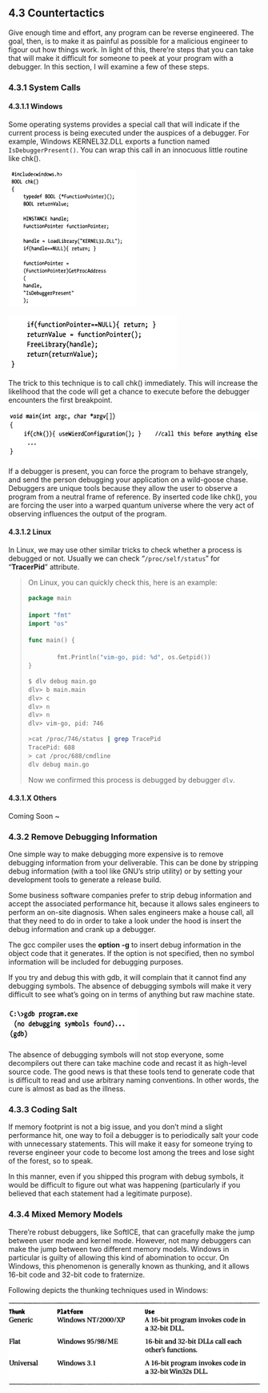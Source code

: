 ## 4.3 Countertactics

Give enough time and effort, any program can be reverse engineered. The goal, then, is to make it as painful as possible for a malicious engineer to figour out how things work. In light of this, there’re steps that you can take that will make it difficult for someone to peek at your program with a debugger. In this section, I will examine a few of these steps.

### 4.3.1 System Calls

#### 4.3.1.1 Windows
Some operating systems provides a special call that will indicate if the current process is being executed under the auspices of a debugger. For example, Windows KERNEL32.DLL exports a function named `IsDebuggerPresent()`. You can wrap this call in an innocuous little routine like chk().

![img](assets/clip_image002-3995693.png)

![img](assets/clip_image003-3995693.png)

The trick to this technique is to call chk() immediately. This will increase the likelihood that the code will get a chance to execute before the debugger encounters the first breakpoint.

![img](assets/clip_image004-3995693.png)

If a debugger is present, you can force the program to behave strangely, and send the person debugging your application on a wild-goose chase. Debuggers are unique tools because they allow the user to observe a program from a neutral frame of reference. By inserted code like chk(), you are forcing the user into a warped quantum universe where the very act of observing influences the output of the program.

#### 4.3.1.2 Linux

In Linux, we may use other similar tricks to check whether a process is debugged or not. Usually we can check “`/proc/self/status`” for “**TracerPid**” attribute.

> On Linux, you can quickly check this, here is an example:
>
> ```go
> package main
> 
> import "fmt"
> import "os"
> 
> func main() {
> 
>         fmt.Println("vim-go, pid: %d", os.Getpid())
> }
> ```
>
> ```bash
> $ dlv debug main.go
> dlv> b main.main
> dlv> c
> dlv> n
> dlv> n
> dlv> vim-go, pid: 746
> ```
>
> ```bash
> >cat /proc/746/status | grep TracePid
> TracePid: 688
> > cat /proc/688/cmdline
> dlv debug main.go
> ```
>
> Now we confirmed this process is debugged by debugger `dlv`.

#### 4.3.1.X Others
Coming Soon ~

### 4.3.2 Remove Debugging Information

One simple way to make debugging more expensive is to remove debugging information from your deliverable. This can be done by stripping debug information (with a tool like GNU’s strip utility) or by setting your development tools to generate a release build.

Some business software companies prefer to strip debug information and accept the associated performance hit, because it allows sales engineers to perform an on-site diagnosis. When sales engineers make a house call, all that they need to do in order to take a look under the hood is insert the debug information and crank up a debugger.

The gcc compiler uses the **option -g** to insert debug information in the object code that it generates. If the option is not specified, then no symbol information will be included for debugging purposes.

If you try and debug this with gdb, it will complain that it cannot find any debugging symbols. The absence of debugging symbols will make it very difficult to see what’s going on in terms of anything but raw machine state.

![img](assets/clip_image005-3995693.png)

The absence of debugging symbols will not stop everyone, some decompilers out there can take machine code and recast it as high-level source code. The good news is that these tools tend to generate code that is difficult to read and use arbitrary naming conventions. In other words, the cure is almost as bad as the illness.

### 4.3.3 Coding Salt

If memory footprint is not a big issue, and you don’t mind a slight performance hit, one way to foil a debugger is to periodically salt your code with unnecessary statements. This will make it easy for someone trying to reverse engineer your code to become lost among the trees and lose sight of the forest, so to speak.

In this manner, even if you shipped this program with debug symbols, it would be difficult to figure out what was happening (particularly if you believed that each statement had a legitimate purpose).

### 4.3.4 Mixed Memory Models

There’re robust debuggers, like SoftICE, that can gracefully make the jump between user mode and kernel mode. However, not many debuggers can make the jump between two different memory models. Windows in particular is guilty of allowing this kind of abomination to occur. On Windows, this phenomenon is generally known as thunking, and it allows 16-bit code and 32-bit code to fraternize.

Following depicts the thunking techniques used in Windows:

![img](assets/clip_image006.png)
